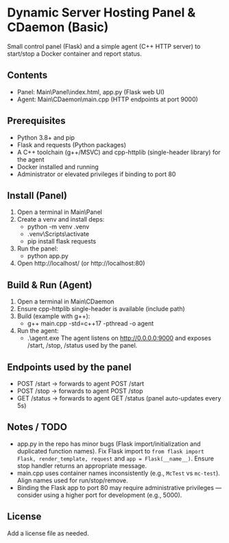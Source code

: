 # Dynamic Server Hosting Panel & CDaemon (Basic)

Small control panel (Flask) and a simple agent (C++ HTTP server) to start/stop a Docker container and report status.

## Contents
- Panel: Main\Panel\index.html, app.py (Flask web UI)
- Agent: Main\CDaemon\main.cpp (HTTP endpoints at port 9000)

## Prerequisites
- Python 3.8+ and pip
- Flask and requests (Python packages)
- A C++ toolchain (g++/MSVC) and cpp-httplib (single-header library) for the agent
- Docker installed and running
- Administrator or elevated privileges if binding to port 80

## Install (Panel)
1. Open a terminal in Main\Panel
2. Create a venv and install deps:
   - python -m venv .venv
   - .venv\Scripts\activate
   - pip install flask requests
3. Run the panel:
   - python app.py
4. Open http://localhost/ (or http://localhost:80)

## Build & Run (Agent)
1. Open a terminal in Main\CDaemon
2. Ensure cpp-httplib single-header is available (include path)
3. Build (example with g++):
   - g++ main.cpp -std=c++17 -pthread -o agent
4. Run the agent:
   - .\agent.exe
   The agent listens on http://0.0.0.0:9000 and exposes /start, /stop, /status used by the panel.

## Endpoints used by the panel
- POST /start -> forwards to agent POST /start
- POST /stop  -> forwards to agent POST /stop
- GET /status -> forwards to agent GET /status (panel auto-updates every 5s)

## Notes / TODO
- app.py in the repo has minor bugs (Flask import/initialization and duplicated function names). Fix Flask import to `from flask import Flask, render_template, request` and `app = Flask(__name__)`. Ensure stop handler returns an appropriate message.
- main.cpp uses container names inconsistently (e.g., `McTest` vs `mc-test`). Align names used for run/stop/remove.
- Binding the Flask app to port 80 may require administrative privileges — consider using a higher port for development (e.g., 5000).

## License
Add a license file as needed.
